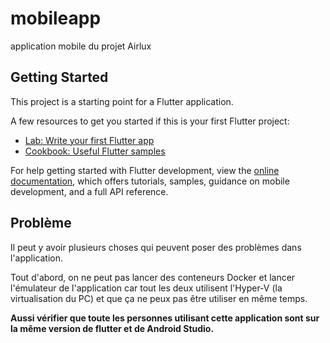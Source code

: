 # mobileapp

application mobile du projet Airlux

## Getting Started

This project is a starting point for a Flutter application.

A few resources to get you started if this is your first Flutter project:

- [Lab: Write your first Flutter app](https://docs.flutter.dev/get-started/codelab)
- [Cookbook: Useful Flutter samples](https://docs.flutter.dev/cookbook)

For help getting started with Flutter development, view the
[online documentation](https://docs.flutter.dev/), which offers tutorials,
samples, guidance on mobile development, and a full API reference.

## Problème

Il peut y avoir plusieurs choses qui peuvent poser des problèmes dans l'application.

Tout d'abord, on ne peut pas lancer des conteneurs Docker et lancer l'émulateur de l'application car tout les deux utilisent l'Hyper-V (la virtualisation du PC) et que ça ne peux pas être utiliser en même temps.

**Aussi vérifier que toute les personnes utilisant cette application sont sur la même version de flutter et de Android Studio.**
